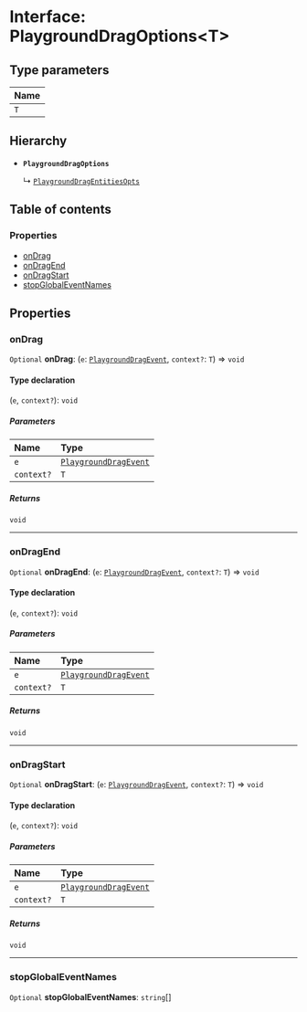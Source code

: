 # Interface: PlaygroundDragOptions\<T>

## Type parameters

| Name |
| :------ |
| `T` |

## Hierarchy

* **`PlaygroundDragOptions`**

  ↳ [`PlaygroundDragEntitiesOpts`](/en/auto-docs/editor/interfaces/PlaygroundDragEntitiesOpts.md)

## Table of contents

### Properties

* [onDrag](/en/auto-docs/editor/interfaces/PlaygroundDragOptions.md#ondrag)
* [onDragEnd](/en/auto-docs/editor/interfaces/PlaygroundDragOptions.md#ondragend)
* [onDragStart](/en/auto-docs/editor/interfaces/PlaygroundDragOptions.md#ondragstart)
* [stopGlobalEventNames](/en/auto-docs/editor/interfaces/PlaygroundDragOptions.md#stopglobaleventnames)

## Properties

### onDrag

`Optional` **onDrag**: (`e`: [`PlaygroundDragEvent`](/en/auto-docs/editor/interfaces/PlaygroundDragEvent.md), `context?`: `T`) => `void`

#### Type declaration

(`e`, `context?`): `void`

##### Parameters

| Name | Type |
| :------ | :------ |
| `e` | [`PlaygroundDragEvent`](/en/auto-docs/editor/interfaces/PlaygroundDragEvent.md) |
| `context?` | `T` |

##### Returns

`void`

***

### onDragEnd

`Optional` **onDragEnd**: (`e`: [`PlaygroundDragEvent`](/en/auto-docs/editor/interfaces/PlaygroundDragEvent.md), `context?`: `T`) => `void`

#### Type declaration

(`e`, `context?`): `void`

##### Parameters

| Name | Type |
| :------ | :------ |
| `e` | [`PlaygroundDragEvent`](/en/auto-docs/editor/interfaces/PlaygroundDragEvent.md) |
| `context?` | `T` |

##### Returns

`void`

***

### onDragStart

`Optional` **onDragStart**: (`e`: [`PlaygroundDragEvent`](/en/auto-docs/editor/interfaces/PlaygroundDragEvent.md), `context?`: `T`) => `void`

#### Type declaration

(`e`, `context?`): `void`

##### Parameters

| Name | Type |
| :------ | :------ |
| `e` | [`PlaygroundDragEvent`](/en/auto-docs/editor/interfaces/PlaygroundDragEvent.md) |
| `context?` | `T` |

##### Returns

`void`

***

### stopGlobalEventNames

`Optional` **stopGlobalEventNames**: `string`\[]
